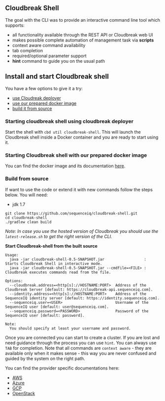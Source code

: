 ## Cloudbreak Shell

The goal with the CLI was to provide an interactive command line tool which supports:

* all functionality available through the REST API or Cloudbreak web UI
* makes possible complete automation of management task via **scripts**
* context aware command availability
* tab completion
* required/optional parameter support
* **hint** command to guide you on the usual path

## Install and start Cloudbreak shell

You have a few options to give it a try:

- [use Cloudreak deployer](#deployer)
- [use our prepared docker image](#dockerimage)
- [build it from source](#fromsource)

<a name="deployer"></a>
### Starting cloudbreak shell using cloudbreak deployer

Start the shell with `cbd util cloudbreak-shell`. This will launch the Cloudbreak shell inside a Docker container and you are ready to start using it.

<a name="dockerimage"></a>
### Starting Cloudbreak shell with our prepared docker image

You can find the docker image and its documentation [here](https://github.com/sequenceiq/docker-cb-shell).

<a name="fromsource"></a>
### Build from source

If want to use the code or extend it with new commands follow the steps below. You will need:
- jdk 1.7

```
git clone https://github.com/sequenceiq/cloudbreak-shell.git
cd cloudbreak-shell
./gradlew clean build
```

_Note: In case you use the hosted version of Cloudbreak you should use the `latest-release.sh` to get the right version of the CLI._

**Start Cloudbreak-shell from the built source**

```
Usage:
  java -jar cloudbreak-shell-0.5-SNAPSHOT.jar                  : Starts Cloudbreak Shell in interactive mode.
  java -jar cloudbreak-shell-0.5-SNAPSHOT.jar --cmdfile=<FILE> : Cloudbreak executes commands read from the file.

Options:
  --cloudbreak.address=<http[s]://HOSTNAME:PORT>  Address of the Cloudbreak Server [default: https://cloudbreak-api.sequenceiq.com].
  --identity.address=<http[s]://HOSTNAME:PORT>    Address of the SequenceIQ identity server [default: https://identity.sequenceiq.com].
  --sequenceiq.user=<USER>                        Username of the SequenceIQ user [default: user@sequenceiq.com].
  --sequenceiq.password=<PASSWORD>                Password of the SequenceIQ user [default: password].

Note:
  You should specify at least your username and password.
```
Once you are connected you can start to create a cluster. If you are lost and need guidance through the process you can use `hint`. You can always use `TAB` for completion. Note that all commands are `context aware` - they are available only when it makes sense - this way you are never confused and guided by the system on the right path.

You can find the provider specific documentations here:

- [AWS](aws_cb_shell.md)
- [Azure](azure_cb_shell.md)
- [GCP](gcp_cb_shell.md)
- [OpenStack](openstack_cb_shell.md)

